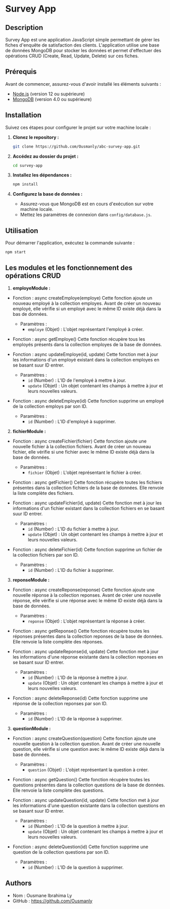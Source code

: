 # Survey App

## Description

Survey App est une application JavaScript simple permettant de gérer les fiches d'enquête de satisfaction des clients. L'application utilise une base de données MongoDB pour stocker les données et permet d'effectuer des opérations CRUD (Create, Read, Update, Delete) sur ces fiches.

## Prérequis

Avant de commencer, assurez-vous d'avoir installé les éléments suivants :

- [Node.js](https://nodejs.org/) (version 12 ou supérieure)
- [MongoDB](https://www.mongodb.com/try/download/community) (version 4.0 ou supérieure)

## Installation

Suivez ces étapes pour configurer le projet sur votre machine locale :

1. **Clonez le repository :**

    ```bash
    git clone https://github.com/Ousmanly/abc-survey-app.git
    ```

2. **Accédez au dossier du projet :**

    ```bash
    cd survey-app
    ```

3. **Installez les dépendances :**

    ```bash
    npm install
    ```

4. **Configurez la base de données :**

    - Assurez-vous que MongoDB est en cours d'exécution sur votre machine locale.
    - Mettez les paramètres de connexion dans `config/database.js`.

## Utilisation

Pour démarrer l'application, exécutez la commande suivante :

```bash
npm start
```
## Les modules et les fonctionnement des opérations CRUD

1. **employeModule :**

 - Fonction : async createEmploye(employe)
    Cette fonction ajoute un nouveau employé à la collection employes. Avant de créer un nouveau employé, elle vérifie si un employé avec le même ID existe déjà dans la bas de données.
    - Paramètres :
      - `employe` (Objet) : L'objet représentant l'employé à créer.

 - Fonction : async getEmploye()
    Cette fonction récupère tous les employés présents dans la collection employes de la base de données.

 - Fonction : async updateEmploye(id, update)
    Cette fonction met à jour les informations d'un employé existant dans la collection employes en se basant suur ID entrer.
    - Paramètres :
      - `id` (Number) : L'ID de l'employé à mettre à jour.
      - `update` (Objet) : Un objet contenant les champs à mettre à jour et leurs nouvelles valeurs.

 - Fonction : async deleteEmploye(id)
    Cette fonction supprime un employé de la collection employs par son ID.
    - Paramètres :
      - `id` (Number) : L'ID d'employé à supprimer.

2. **fichierModule :**
 
 - Fonction : async createFichier(fichier)
    Cette fonction ajoute une nouvelle fichier à la collection fichiers. Avant de créer un nouveau fichier, elle vérifie si une fichier avec le même ID existe déjà dans la base de données.
    - Paramètres :
      - `fichier` (Objet) : L'objet représentant le fichier à créer. 
 
 - Fonction : async getFichier()
    Cette fonction récupère toutes les fichiers présentes dans la collection fichiers de la base de données. Elle renvoie la liste complète des fichiers.
 
 - Fonction : async updateFichier(id, update)
    Cette fonction met à jour les informations d'un fichier existant dans la collection fichiers en se basant suur ID entrer.
    - Paramètres :
      - `id` (Number) : L'ID du fichier à mettre à jour.
      - `update` (Objet) : Un objet contenant les champs à mettre à jour et leurs nouvelles valeurs.

 - Fonction : async deleteFichier(id)
    Cette fonction supprime un fichier de la collection fichiers par son ID.
    - Paramètres :
      - `id` (Number) : L'ID du fichier à supprimer.

3. **reponseModule :**

 - Fonction : async createReponse(reponse)
    Cette fonction ajoute une nouvelle réponse à la collection reponses. Avant de créer une nouvelle réponse, elle vérifie si une réponse avec le même ID existe déjà dans la base de données.
    - Paramètres :
      - `reponse` (Objet) : L'objet représentant la réponse à créer.
 
 - Fonction : async getReponse()
    Cette fonction récupère toutes les réponses présentes dans la collection reponses de la base de données. Elle renvoie la liste complète des réponses.
 
 - Fonction : async updateReponse(id, update)
    Cette fonction met à jour les informations d'une réponse existante dans la collection reponses en se basant suur ID entrer.
    - Paramètres :
      - `id` (Number) : L'ID de la réponse à mettre à jour.
      - `update` (Objet) : Un objet contenant les champs à mettre à jour et leurs nouvelles valeurs.

 - Fonction : async deleteReponse(id)
    Cette fonction supprime une réponse de la collection reponses par son ID.
    - Paramètres :
      - `id` (Number) : L'ID de la réponse à supprimer.

3. **questionModule :**
 - Fonction : async createQuestion(question)
    Cette fonction ajoute une nouvelle question à la collection question. Avant de créer une nouvelle question, elle vérifie si une question avec le même ID existe déjà dans la base de données.
    - Paramètres :
      - `question` (Objet) : L'objet représentant la question à créer.

 - Fonction : async getQuestion()
    Cette fonction récupère toutes les questions présentes dans la collection questions de la base de données. Elle renvoie la liste complète des questions.

 - Fonction : async updateQuestion(id, update)
    Cette fonction met à jour les informations d'une question existante dans la collection questions en se basant suur ID entrer.
    - Paramètres :
      - `id` (Number) : L'ID de la question à mettre à jour.
      - `update` (Objet) : Un objet contenant les champs à mettre à jour et leurs nouvelles valeurs.

 - Fonction : async deleteQuestion(id)
    Cette fonction supprime une question de la collection questions par son ID.
    - Paramètres :
      - `id` (Number) : L'ID de la question à supprimer.

## Authors
 - Nom : Ousmane Ibrahima Ly
 - GitHub : https://github.com/Ousmanly